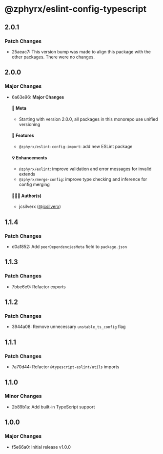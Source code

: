 # @zphyrx/eslint-config-typescript

## 2.0.1

### Patch Changes

- 25aeac7: This version bump was made to align this package with the other packages. There were no changes.

## 2.0.0

### Major Changes

- 6a63e96: **Major Changes**

  #### 🧭 Meta
  - Starting with version 2.0.0, all packages in this monorepo use unified versioning

  #### 🚀 Features
  - `@zphyrx/eslint-config-import`: add new ESLint package

  #### 💡 Enhancements
  - `@zphyrx/exlint`: improve validation and error messages for invalid extends
  - `@zphyrx/merge-config`: improve type checking and inference for config merging

  #### 👨🏻‍💻 Author(s)
  - jcsilverx ([@jcsilverx](https://x.com/jcsilverx))

## 1.1.4

### Patch Changes

- d0a1852: Add `peerDependenciesMeta` field to `package.json`

## 1.1.3

### Patch Changes

- 7bbe6e9: Refactor exports

## 1.1.2

### Patch Changes

- 3944a08: Remove unnecessary `unstable_ts_config` flag

## 1.1.1

### Patch Changes

- 7a70d44: Refactor `@typescript-eslint/utils` imports

## 1.1.0

### Minor Changes

- 2b89b1a: Add built-in TypeScript support

## 1.0.0

### Major Changes

- f5e66a0: Initial release v1.0.0
